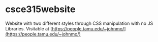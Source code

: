 # csce315website

Website with two different styles through CSS manipulation with no JS Libraries.
Visitable at [https://people.tamu.edu/~johnmo/](https://people.tamu.edu/~johnmo/)

